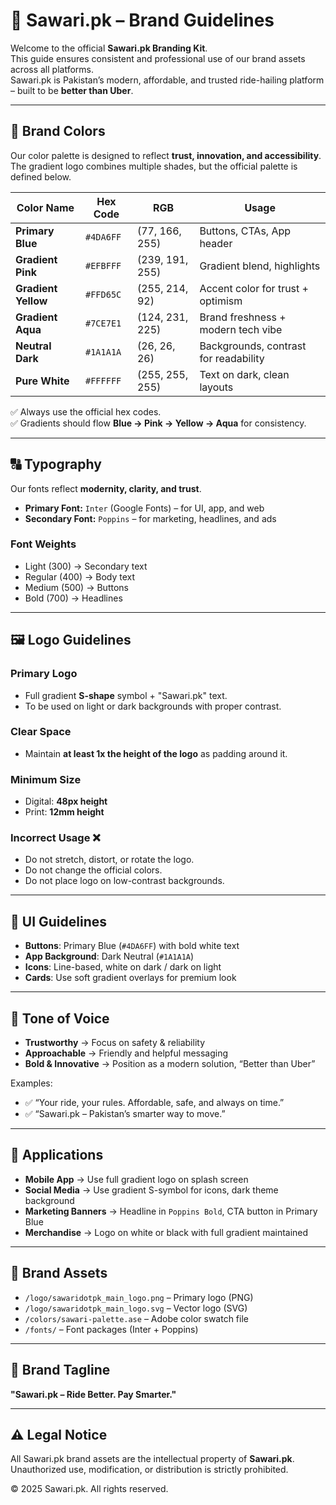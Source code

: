 # 🚖 Sawari.pk – Brand Guidelines

Welcome to the official **Sawari.pk Branding Kit**.  
This guide ensures consistent and professional use of our brand assets across all platforms.  
Sawari.pk is Pakistan’s modern, affordable, and trusted ride-hailing platform – built to be **better than Uber**.

---

## 🎨 Brand Colors

Our color palette is designed to reflect **trust, innovation, and accessibility**.  
The gradient logo combines multiple shades, but the official palette is defined below.

| Color Name     | Hex Code   | RGB             | Usage                                |
|----------------|-----------|-----------------|--------------------------------------|
| **Primary Blue** | `#4DA6FF` | (77, 166, 255)  | Buttons, CTAs, App header            |
| **Gradient Pink** | `#EFBFFF` | (239, 191, 255) | Gradient blend, highlights            |
| **Gradient Yellow** | `#FFD65C` | (255, 214, 92)  | Accent color for trust + optimism    |
| **Gradient Aqua** | `#7CE7E1` | (124, 231, 225) | Brand freshness + modern tech vibe   |
| **Neutral Dark** | `#1A1A1A` | (26, 26, 26)    | Backgrounds, contrast for readability|
| **Pure White**   | `#FFFFFF` | (255, 255, 255) | Text on dark, clean layouts          |

✅ Always use the official hex codes.  
✅ Gradients should flow **Blue → Pink → Yellow → Aqua** for consistency.  

---

## 🔠 Typography

Our fonts reflect **modernity, clarity, and trust**.

- **Primary Font:** `Inter` (Google Fonts) – for UI, app, and web  
- **Secondary Font:** `Poppins` – for marketing, headlines, and ads  

### Font Weights
- Light (300) → Secondary text  
- Regular (400) → Body text  
- Medium (500) → Buttons  
- Bold (700) → Headlines  

---

## 🖼 Logo Guidelines

### Primary Logo
- Full gradient **S-shape** symbol + "Sawari.pk" text.  
- To be used on light or dark backgrounds with proper contrast.  

### Clear Space
- Maintain **at least 1x the height of the logo** as padding around it.  

### Minimum Size
- Digital: **48px height**  
- Print: **12mm height**  

### Incorrect Usage ❌
- Do not stretch, distort, or rotate the logo.  
- Do not change the official colors.  
- Do not place logo on low-contrast backgrounds.  

---

## 📱 UI Guidelines

- **Buttons**: Primary Blue (`#4DA6FF`) with bold white text  
- **App Background**: Dark Neutral (`#1A1A1A`)  
- **Icons**: Line-based, white on dark / dark on light  
- **Cards**: Use soft gradient overlays for premium look  

---

## 📣 Tone of Voice

- **Trustworthy** → Focus on safety & reliability  
- **Approachable** → Friendly and helpful messaging  
- **Bold & Innovative** → Position as a modern solution, “Better than Uber”  

Examples:
- ✅ “Your ride, your rules. Affordable, safe, and always on time.”  
- ✅ “Sawari.pk – Pakistan’s smarter way to move.”  

---

## 🧩 Applications

- **Mobile App** → Use full gradient logo on splash screen  
- **Social Media** → Use gradient S-symbol for icons, dark theme background  
- **Marketing Banners** → Headline in `Poppins Bold`, CTA button in Primary Blue  
- **Merchandise** → Logo on white or black with full gradient maintained  

---

## 📂 Brand Assets

- `/logo/sawaridotpk_main_logo.png` – Primary logo (PNG)  
- `/logo/sawaridotpk_main_logo.svg` – Vector logo (SVG)  
- `/colors/sawari-palette.ase` – Adobe color swatch file  
- `/fonts/` – Font packages (Inter + Poppins)  

---

## 📏 Brand Tagline

**"Sawari.pk – Ride Better. Pay Smarter."**

---

## ⚠️ Legal Notice

All Sawari.pk brand assets are the intellectual property of **Sawari.pk**.  
Unauthorized use, modification, or distribution is strictly prohibited.  

© 2025 Sawari.pk. All rights reserved.
